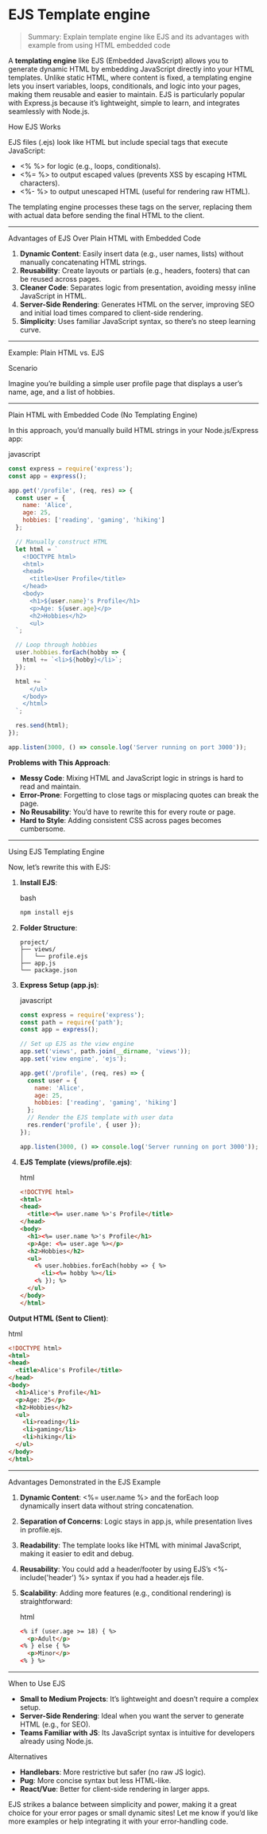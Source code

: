 # EJS Template engine

> Summary:  Explain  template engine like EJS and its advantages with example from using HTML embedded code

A **templating engine** like EJS (Embedded JavaScript) allows you to generate dynamic HTML by embedding JavaScript directly into your HTML templates. Unlike static HTML, where content is fixed, a templating engine lets you insert variables, loops, conditionals, and logic into your pages, making them reusable and easier to maintain. EJS is particularly popular with Express.js because it’s lightweight, simple to learn, and integrates seamlessly with Node.js.

How EJS Works

EJS files (.ejs) look like HTML but include special tags that execute JavaScript:

- <% %> for logic (e.g., loops, conditionals).
- <%= %> to output escaped values (prevents XSS by escaping HTML characters).
- <%- %> to output unescaped HTML (useful for rendering raw HTML).

The templating engine processes these tags on the server, replacing them with actual data before sending the final HTML to the client.

------

Advantages of EJS Over Plain HTML with Embedded Code

1. **Dynamic Content**: Easily insert data (e.g., user names, lists) without manually concatenating HTML strings.
2. **Reusability**: Create layouts or partials (e.g., headers, footers) that can be reused across pages.
3. **Cleaner Code**: Separates logic from presentation, avoiding messy inline JavaScript in HTML.
4. **Server-Side Rendering**: Generates HTML on the server, improving SEO and initial load times compared to client-side rendering.
5. **Simplicity**: Uses familiar JavaScript syntax, so there’s no steep learning curve.

------

Example: Plain HTML vs. EJS

Scenario

Imagine you’re building a simple user profile page that displays a user’s name, age, and a list of hobbies.

------

Plain HTML with Embedded Code (No Templating Engine)

In this approach, you’d manually build HTML strings in your Node.js/Express app:

javascript

```javascript
const express = require('express');
const app = express();

app.get('/profile', (req, res) => {
  const user = {
    name: 'Alice',
    age: 25,
    hobbies: ['reading', 'gaming', 'hiking']
  };

  // Manually construct HTML
  let html = `
    <!DOCTYPE html>
    <html>
    <head>
      <title>User Profile</title>
    </head>
    <body>
      <h1>${user.name}'s Profile</h1>
      <p>Age: ${user.age}</p>
      <h2>Hobbies</h2>
      <ul>
  `;

  // Loop through hobbies
  user.hobbies.forEach(hobby => {
    html += `<li>${hobby}</li>`;
  });

  html += `
      </ul>
    </body>
    </html>
  `;

  res.send(html);
});

app.listen(3000, () => console.log('Server running on port 3000'));
```

**Problems with This Approach**:

- **Messy Code**: Mixing HTML and JavaScript logic in strings is hard to read and maintain.
- **Error-Prone**: Forgetting to close tags or misplacing quotes can break the page.
- **No Reusability**: You’d have to rewrite this for every route or page.
- **Hard to Style**: Adding consistent CSS across pages becomes cumbersome.

------

Using EJS Templating Engine

Now, let’s rewrite this with EJS:

1. **Install EJS**:

   bash

   ```bash
   npm install ejs
   ```

2. **Folder Structure**:

   ```text
   project/
   ├── views/
   │   └── profile.ejs
   ├── app.js
   └── package.json
   ```

3. **Express Setup (app.js)**:

   javascript

   ```javascript
   const express = require('express');
   const path = require('path');
   const app = express();
   
   // Set up EJS as the view engine
   app.set('views', path.join(__dirname, 'views'));
   app.set('view engine', 'ejs');
   
   app.get('/profile', (req, res) => {
     const user = {
       name: 'Alice',
       age: 25,
       hobbies: ['reading', 'gaming', 'hiking']
     };
     // Render the EJS template with user data
     res.render('profile', { user });
   });
   
   app.listen(3000, () => console.log('Server running on port 3000'));
   ```

4. **EJS Template (views/profile.ejs)**:

   html

   ```html
   <!DOCTYPE html>
   <html>
   <head>
     <title><%= user.name %>'s Profile</title>
   </head>
   <body>
     <h1><%= user.name %>'s Profile</h1>
     <p>Age: <%= user.age %></p>
     <h2>Hobbies</h2>
     <ul>
       <% user.hobbies.forEach(hobby => { %>
         <li><%= hobby %></li>
       <% }); %>
     </ul>
   </body>
   </html>
   ```

**Output HTML (Sent to Client)**:

html

```html
<!DOCTYPE html>
<html>
<head>
  <title>Alice's Profile</title>
</head>
<body>
  <h1>Alice's Profile</h1>
  <p>Age: 25</p>
  <h2>Hobbies</h2>
  <ul>
    <li>reading</li>
    <li>gaming</li>
    <li>hiking</li>
  </ul>
</body>
</html>
```

------

Advantages Demonstrated in the EJS Example

1. **Dynamic Content**: <%= user.name %> and the forEach loop dynamically insert data without string concatenation.

2. **Separation of Concerns**: Logic stays in app.js, while presentation lives in profile.ejs.

3. **Readability**: The template looks like HTML with minimal JavaScript, making it easier to edit and debug.

4. **Reusability**: You could add a header/footer by using EJS’s <%- include('header') %> syntax if you had a header.ejs file.

5. **Scalability**: Adding more features (e.g., conditional rendering) is straightforward:

   html

   ```html
   <% if (user.age >= 18) { %>
     <p>Adult</p>
   <% } else { %>
     <p>Minor</p>
   <% } %>
   ```

------

When to Use EJS

- **Small to Medium Projects**: It’s lightweight and doesn’t require a complex setup.
- **Server-Side Rendering**: Ideal when you want the server to generate HTML (e.g., for SEO).
- **Teams Familiar with JS**: Its JavaScript syntax is intuitive for developers already using Node.js.

Alternatives

- **Handlebars**: More restrictive but safer (no raw JS logic).
- **Pug**: More concise syntax but less HTML-like.
- **React/Vue**: Better for client-side rendering in larger apps.

EJS strikes a balance between simplicity and power, making it a great choice for your error pages or small dynamic sites! Let me know if you’d like more examples or help integrating it with your error-handling code.
